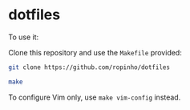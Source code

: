 # dotfiles

To use it:

Clone this repository and use the `Makefile` provided:

```sh
git clone https://github.com/ropinho/dotfiles
```
```sh
make
```

To configure Vim only, use `make vim-config` instead.
